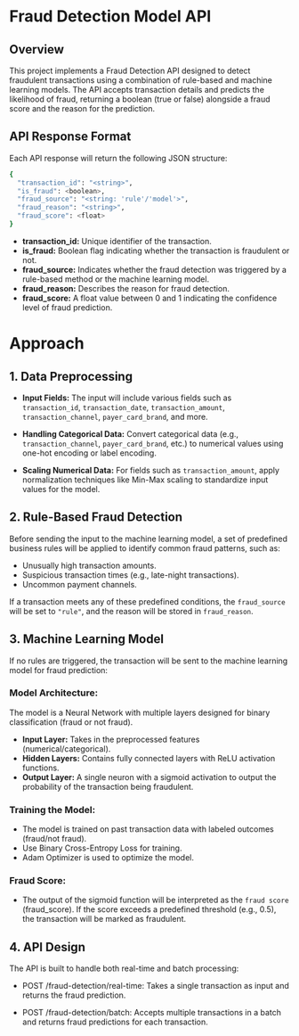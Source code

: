 # Fraud Detection Model API
## Overview
This project implements a Fraud Detection API designed to detect fraudulent transactions using a combination of rule-based and machine learning models. The API accepts transaction details and predicts the likelihood of fraud, returning a boolean (true or false) alongside a fraud score and the reason for the prediction.

## API Response Format
Each API response will return the following JSON structure:
```bash
{
  "transaction_id": "<string>",
  "is_fraud": <boolean>,
  "fraud_source": "<string: 'rule'/'model'>",
  "fraud_reason": "<string>",
  "fraud_score": <float>
}
```

* **transaction_id:** Unique identifier of the transaction.
* **is_fraud:** Boolean flag indicating whether the transaction is fraudulent or not.
* **fraud_source:** Indicates whether the fraud detection was triggered by a rule-based method or the machine learning model.
* **fraud_reason:** Describes the reason for fraud detection.
* **fraud_score:** A float value between 0 and 1 indicating the confidence level of fraud prediction.

# Approach
## 1. Data Preprocessing
* **Input Fields:** The input will include various fields such as `transaction_id`, `transaction_date`, `transaction_amount`, `transaction_channel`, `payer_card_brand`, and more.

* **Handling Categorical Data:** Convert categorical data (e.g., `transaction_channel`, `payer_card_brand`, etc.) to numerical values using one-hot encoding or label encoding.

* **Scaling Numerical Data:**
For fields such as `transaction_amount`, apply normalization techniques like Min-Max scaling to standardize input values for the model.

## 2. Rule-Based Fraud Detection
Before sending the input to the machine learning model, a set of predefined business rules will be applied to identify common fraud patterns, such as:

* Unusually high transaction amounts.
* Suspicious transaction times (e.g., late-night transactions).
* Uncommon payment channels.

If a transaction meets any of these predefined conditions, the `fraud_source` will be set to `"rule"`, and the reason will be stored in `fraud_reason`.

## 3. Machine Learning Model
If no rules are triggered, the transaction will be sent to the machine learning model for fraud prediction:

### **Model Architecture:** 
The model is a Neural Network with multiple layers designed for binary classification (fraud or not fraud).

* **Input Layer:** Takes in the preprocessed features (numerical/categorical).
* **Hidden Layers:** Contains fully connected layers with ReLU activation functions.
* **Output Layer:** A single neuron with a sigmoid activation to output the probability of the transaction being fraudulent.
### **Training the Model:**
* The model is trained on past transaction data with labeled outcomes (fraud/not fraud).
* Use Binary Cross-Entropy Loss for training.
* Adam Optimizer is used to optimize the model.
### **Fraud Score:** 
* The output of the sigmoid function will be interpreted as the `fraud score` (fraud_score). If the score exceeds a predefined threshold (e.g., 0.5), the transaction will be marked as fraudulent.


## 4. API Design
The API is built to handle both real-time and batch processing:

* POST /fraud-detection/real-time: Takes a single transaction as input and returns the fraud prediction.

* POST /fraud-detection/batch: Accepts multiple transactions in a batch and returns fraud predictions for each transaction.
